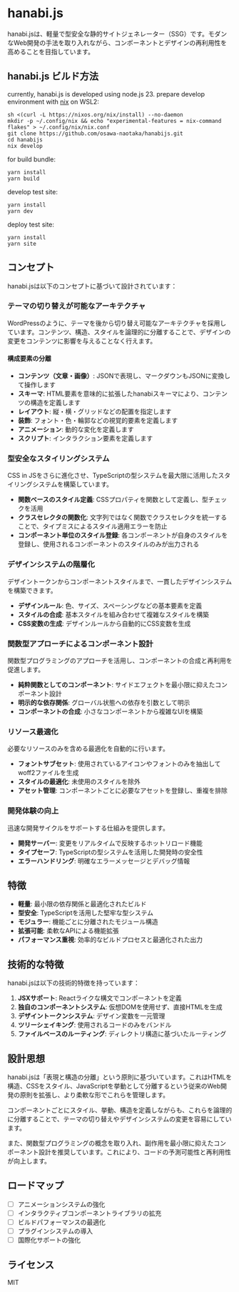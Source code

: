 # hanabi.js

hanabi.jsは、軽量で型安全な静的サイトジェネレーター（SSG）です。モダンなWeb開発の手法を取り入れながら、コンポーネントとデザインの再利用性を高めることを目指しています。

## hanabi.js ビルド方法

currently, hanabi.js is developed using node.js 23.
prepare develop environment with [nix](https://nixos.org/download/) on WSL2:

```shell
sh <(curl -L https://nixos.org/nix/install) --no-daemon
mkdir -p ~/.config/nix && echo "experimental-features = nix-command flakes" > ~/.config/nix/nix.conf
git clone https://github.com/osawa-naotaka/hanabijs.git
cd hanabijs
nix develop
```

for build bundle:

```shell
yarn install
yarn build
```

develop test site:
```shell
yarn install
yarn dev
```

deploy test site:
```shell
yarn install
yarn site
```

## コンセプト

hanabi.jsは以下のコンセプトに基づいて設計されています：

### テーマの切り替えが可能なアーキテクチャ

WordPressのように、テーマを後から切り替え可能なアーキテクチャを採用しています。コンテンツ、構造、スタイルを論理的に分離することで、デザインの変更をコンテンツに影響を与えることなく行えます。

#### 構成要素の分離

- **コンテンツ（文章・画像）**: JSONで表現し、マークダウンもJSONに変換して操作します
- **スキーマ**: HTML要素を意味的に拡張したhanabiスキーマにより、コンテンツの構造を定義します
- **レイアウト**: 縦・横・グリッドなどの配置を指定します
- **装飾**: フォント・色・輪郭などの視覚的要素を定義します
- **アニメーション**: 動的な変化を定義します
- **スクリプト**: インタラクション要素を定義します

### 型安全なスタイリングシステム

CSS in JSをさらに進化させ、TypeScriptの型システムを最大限に活用したスタイリングシステムを構築しています。

- **関数ベースのスタイル定義**: CSSプロパティを関数として定義し、型チェックを活用
- **クラスセレクタの関数化**: 文字列ではなく関数でクラスセレクタを統一することで、タイプミスによるスタイル適用エラーを防止
- **コンポーネント単位のスタイル登録**: 各コンポーネントが自身のスタイルを登録し、使用されるコンポーネントのスタイルのみが出力される

### デザインシステムの階層化

デザイントークンからコンポーネントスタイルまで、一貫したデザインシステムを構築できます。

- **デザインルール**: 色、サイズ、スペーシングなどの基本要素を定義
- **スタイルの合成**: 基本スタイルを組み合わせて複雑なスタイルを構築
- **CSS変数の生成**: デザインルールから自動的にCSS変数を生成

### 関数型アプローチによるコンポーネント設計

関数型プログラミングのアプローチを活用し、コンポーネントの合成と再利用を促進します。

- **純粋関数としてのコンポーネント**: サイドエフェクトを最小限に抑えたコンポーネント設計
- **明示的な依存関係**: グローバル状態への依存を引数として明示
- **コンポーネントの合成**: 小さなコンポーネントから複雑なUIを構築

### リソース最適化

必要なリソースのみを含める最適化を自動的に行います。

- **フォントサブセット**: 使用されているアイコンやフォントのみを抽出してwoff2ファイルを生成
- **スタイルの最適化**: 未使用のスタイルを除外
- **アセット管理**: コンポーネントごとに必要なアセットを登録し、重複を排除

### 開発体験の向上

迅速な開発サイクルをサポートする仕組みを提供します。

- **開発サーバー**: 変更をリアルタイムで反映するホットリロード機能
- **タイプセーフ**: TypeScriptの型システムを活用した開発時の安全性
- **エラーハンドリング**: 明確なエラーメッセージとデバッグ情報

## 特徴

- **軽量**: 最小限の依存関係と最適化されたビルド
- **型安全**: TypeScriptを活用した堅牢な型システム
- **モジュラー**: 機能ごとに分離されたモジュール構造
- **拡張可能**: 柔軟なAPIによる機能拡張
- **パフォーマンス重視**: 効率的なビルドプロセスと最適化された出力

## 技術的な特徴

hanabi.jsは以下の技術的特徴を持っています：

1. **JSXサポート**: Reactライクな構文でコンポーネントを定義
2. **独自のコンポーネントシステム**: 仮想DOMを使用せず、直接HTMLを生成
3. **デザイントークンシステム**: デザイン変数を一元管理
4. **ツリーシェイキング**: 使用されるコードのみをバンドル
5. **ファイルベースのルーティング**: ディレクトリ構造に基づいたルーティング

## 設計思想

hanabi.jsは「表現と構造の分離」という原則に基づいています。これはHTMLを構造、CSSをスタイル、JavaScriptを挙動として分離するという従来のWeb開発の原則を拡張し、より柔軟な形でこれらを管理します。

コンポーネントごとにスタイル、挙動、構造を定義しながらも、これらを論理的に分離することで、テーマの切り替えやデザインシステムの変更を容易にしています。

また、関数型プログラミングの概念を取り入れ、副作用を最小限に抑えたコンポーネント設計を推奨しています。これにより、コードの予測可能性と再利用性が向上します。

## ロードマップ

- [ ] アニメーションシステムの強化
- [ ] インタラクティブコンポーネントライブラリの拡充
- [ ] ビルドパフォーマンスの最適化
- [ ] プラグインシステムの導入
- [ ] 国際化サポートの強化

## ライセンス

MIT
